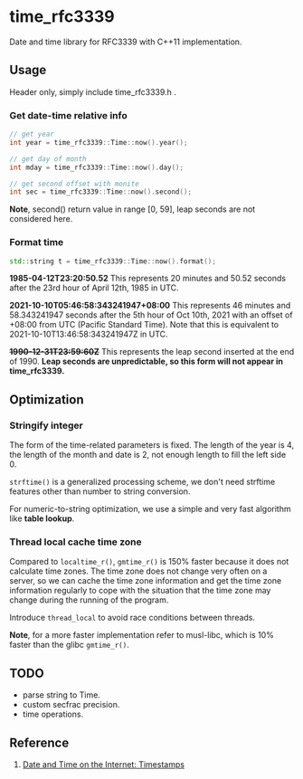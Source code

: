 # time_rfc3339

Date and time library for RFC3339 with C++11 implementation.

## Usage

Header only, simply include time_rfc3339.h .

### Get date-time relative info

```c++
// get year
int year = time_rfc3339::Time::now().year();

// get day of month
int mday = time_rfc3339::Time::now().day();

// get second offset with monite
int sec = time_rfc3339::Time::now().second();
```

**Note**, second() return value in range [0, 59], leap seconds are not considered here.

### Format time

```c++
std::string t = time_rfc3339::Time::now().format();
```

**1985-04-12T23:20:50.52**
This represents 20 minutes and 50.52 seconds after the 23rd hour of April 12th, 1985 in UTC.

**2021-10-10T05:46:58:343241947+08:00**
This represents 46 minutes and 58.343241947 seconds after the 5th hour of Oct 10th, 2021 with an offset of +08:00 from UTC (Pacific Standard Time). Note that this is equivalent to 2021-10-10T13:46:58:343241947Z in UTC.

~~**1990-12-31T23:59:60Z**~~
This represents the leap second inserted at the end of 1990. **Leap seconds are unpredictable, so this form will not appear in time_rfc3339.**


## Optimization

### Stringify integer

The form of the time-related parameters is fixed. The length of the year is 4, the length of the month and date is 2, not enough length to fill the left side 0.

`strftime()` is a generalized processing scheme, we don't need strftime features other than number to string conversion.

For numeric-to-string optimization, we use a simple and very fast algorithm like **table lookup**.

### Thread local cache time zone

Compared to `localtime_r()`, `gmtime_r()` is 150% faster because it does not calculate time zones. The time zone does not change very often on a server, so we can cache the time zone information and get the time zone information regularly to cope with the situation that the time zone may change during the running of the program.

Introduce `thread_local` to avoid race conditions between threads.

**Note**, for a more faster implementation refer to  musl-libc, which is 10% faster than the glibc `gmtime_r()`.

## TODO

- parse string to Time.
- custom secfrac precision.
- time operations.

## Reference
1. [Date and Time on the Internet: Timestamps](https://www.rfc-editor.org/rfc/inline-errata/rfc3339.html)